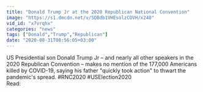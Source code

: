 ```yaml
---
title: "Donald Trump Jr at the 2020 Republican National Convention"
image: "https://s1.dmcdn.net/v/SQBdb1VHEsolzCOVH/x240"
vid_id: "x7vrqhx"
categories: "news"
tags: ["Donald","Trump","Republican"]
date: "2020-08-31T08:56:05+03:00"
---
```

US Presidential son Donald Trump Jr – and nearly all other speakers in the 2020 Republican Convention – makes no mention of the 177,000 Americans killed by COVID-19, saying his father &quot;quickly took action&quot; to thwart the pandemic's spread. #RNC2020 #USElection2020  <br>Read: 
